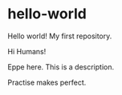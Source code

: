 # hello-world
Hello world! My first repository.

Hi Humans!

Eppe here. This is a description. 

Practise makes perfect.
